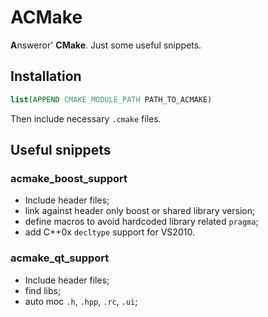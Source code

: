 # ACMake

**A**nsweror' **CMake**. Just some useful snippets.

## Installation

```cmake
list(APPEND CMAKE_MODULE_PATH PATH_TO_ACMAKE)
```

Then include necessary `.cmake` files.


## Useful snippets

### acmake\_boost\_support

* Include header files;
* link against header only boost or shared library version;
* define macros to avoid hardcoded library related `pragma`;
* add C++0x `decltype` support for VS2010.

### acmake\_qt\_support

* Include header files;
* find libs;
* auto moc `.h`, `.hpp`, `.rc`, `.ui`;
